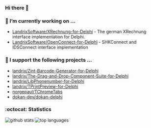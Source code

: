 ### Hi there 👋

### 🔭 I’m currently working on ...

- [LandrixSoftware/XRechnung-for-Delphi](https://github.com/LandrixSoftware/XRechnung-for-Delphi) - The german XRechnung interface implementation for Delphi.
- [LandrixSoftware/OpenConnect-for-Delphi](https://github.com/LandrixSoftware/OpenConnect-for-Delphi) - SHKConnect and IDSConnect interface implementation

### 🔭 I support the following projects ...

- [landrix/Zint-Barcode-Generator-for-Delphi](https://github.com/landrix/Zint-Barcode-Generator-for-Delphi)
- [landrix/The-Drag-and-Drop-Component-Suite-for-Delphi](https://github.com/landrix/The-Drag-and-Drop-Component-Suite-for-Delphi)
- [landrix/LibPhonenumber-for-Delphi](https://github.com/landrix/LibPhonenumber-for-Delphi)
- [landrix/TPrintPreview-for-Delphi](https://github.com/landrix/TPrintPreview-for-Delphi)
- [norgepaul/TChromeTabs](https://github.com/norgepaul/TChromeTabs)
- [dokan-dev/dokan-delphi](https://github.com/dokan-dev/dokan-delphi)

### :octocat: Statistics

![github stats](https://github-readme-stats.vercel.app/api?username=landrix&show_icons=true&hide_title=true)
![top languages](https://github-readme-stats.vercel.app/api/top-langs/?username=landrix&layout=compact)


<!--
**landrix/landrix** is a ✨ _special_ ✨ repository because its `README.md` (this file) appears on your GitHub profile.

Here are some ideas to get you started:

- 🌱 I’m currently learning ...
- 👯 I’m looking to collaborate on ...
- 🤔 I’m looking for help with ...
- 💬 Ask me about ...
- 📫 How to reach me: ...
- 😄 Pronouns: ...
- ⚡ Fun fact: ...
-->
